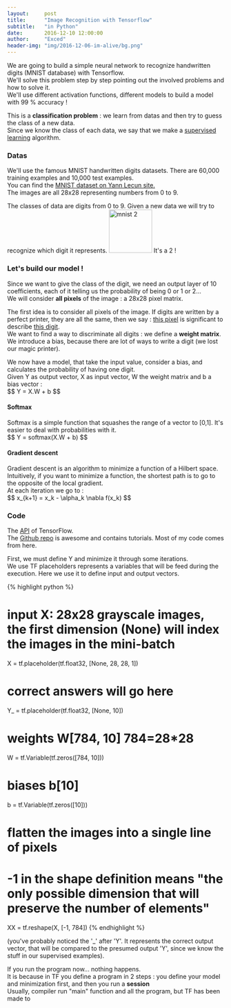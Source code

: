 ```yaml
---
layout:     post
title:      "Image Recognition with Tensorflow"
subtitle:   "in Python"
date:       2016-12-10 12:00:00
author:     "Exced"
header-img: "img/2016-12-06-im-alive/bg.png"
---
```


<p>
    We are going to build a simple neural network to recognize handwritten digits (MNIST database) with Tensorflow.
    <br> We'll solve this problem step by step pointing out the involved problems and how to solve it.
    <br> We'll use different activation functions, different models to build a model with 99 % accuracy !
</p>

<p>
    This is a <b>classification problem</b> : we learn from datas and then try to guess the class of a new data.
    <br> Since we know the class of each data, we say that we make a <u>supervised learning</u> algorithm.
</p>

<h3 class="subsection-heading"> Datas </h3>

<p>
    We'll use the famous MNIST handwritten digits datasets. There are 60,000 training examples and 10,000 test examples.
    <br> You can find the <a href="http://yann.lecun.com/exdb/mnist/">MNIST dataset on Yann Lecun site.</a> 
    <br> The images are all 28x28 representing numbers from 0 to 9.        
</p>
<p>
    The classes of data are digits from 0 to 9. Given a new data we will try to recognize which digit it represents.
    <img src="{{ site.baseurl }}/img/2016-12-10-tf-mnist/mnist-2.png" alt="mnist 2" height="100" width="100">
    It's a 2 !
</p>

<h3 class="subsection-heading"> Let's build our model ! </h3>

<p>
    Since we want to give the class of the digit, we need an output layer of 10 coefficients, each of it telling us the probability of being 0 or 1 or 2...
    <br>We will consider <b>all pixels</b> of the image : a 28x28 pixel matrix.
</p>
<p>
    The first idea is to consider all pixels of the image. If digits are written by a perfect printer, they are all the same, then we say : 
    <u>this pixel</u> is significant to describe <u>this digit</u>. 
    <br> We want to find a way to discriminate all digits : we define a <b>weight matrix</b>.
    <br> We introduce a bias, because there are lot of ways to write a digit (we lost our magic printer). 
</p>
<p>
    We now have a model, that take the input value, consider a bias, and calculates the probability of having one digit.
    <br> Given Y as output vector, X as input vector, W the weight matrix and b a bias vector :
    <br> $$ Y = X.W + b $$
</p>

<h4 class="subsubsection-heading"> Softmax </h4>
<p>
    Softmax is a simple function that squashes the range of a vector to [0,1]. It's easier to deal with probabilities with it.
    <br> $$ Y = softmax(X.W + b) $$
</p>

<h4 class="subsubsection-heading"> Gradient descent </h4>
<p>
    Gradient descent is an algorithm to minimize a function of a Hilbert space.
    <br> Intuitively, if you want to minimize a function, the shortest path is to go to the opposite of the local gradient.
    <br> At each iteration we go to :
    <br> $$ x_{k+1} = x_k - \alpha_k \nabla f(x_k) $$
</p>

<h3 class="subsection-heading"> Code </h3>

<p>
    The <a href="https://www.tensorflow.org/api_docs/python/">API</a> of TensorFlow.
    <br> The <a href="https://github.com/tensorflow/tensorflow">Github repo</a> is awesome and contains tutorials. Most of my code comes from here.
</p>

<p>
    First, we must define Y and minimize it through some iterations.
    <br> We use TF placeholders represents a variables that will be feed during the execution. Here we use it to define input 
    and output vectors.
</p>

{% highlight python %}
# input X: 28x28 grayscale images, the first dimension (None) will index the images in the mini-batch
X = tf.placeholder(tf.float32, [None, 28, 28, 1])
# correct answers will go here
Y_ = tf.placeholder(tf.float32, [None, 10])
# weights W[784, 10]   784=28*28
W = tf.Variable(tf.zeros([784, 10]))
# biases b[10]
b = tf.Variable(tf.zeros([10]))

# flatten the images into a single line of pixels
# -1 in the shape definition means "the only possible dimension that will preserve the number of elements"
XX = tf.reshape(X, [-1, 784])
{% endhighlight %}

<p>
    (you've probably noticed the '_' after 'Y'. It represents the correct output vector, that will be compared to the 
    presumed output 'Y', since we know the stuff in our supervised examples).
</p>

<p>
    If you run the program now... nothing happens.
    <br> It is because in TF you define a program in 2 steps : you define your model and minimization first, and then you run a <b>session</b>
    <br> Usually, compiler run "main" function and all the program, but TF has been made to 
</p>













